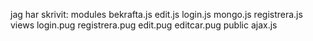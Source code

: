 jag har skrivit:
	modules
		bekrafta.js
		edit.js
		login.js
		mongo.js
		registrera.js
	views
		login.pug
		registrera.pug
		edit.pug
		editcar.pug
	public
		ajax.js